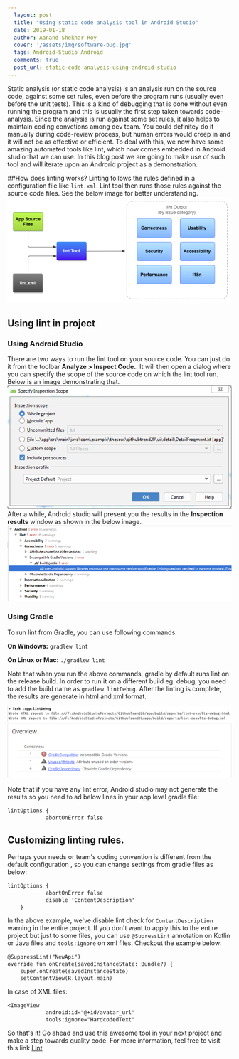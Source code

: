 ```yaml
---
  layout: post
  title: "Using static code analysis tool in Android Studio"
  date: 2019-01-18
  author: Aanand Shekhar Roy
  cover: '/assets/img/software-bug.jpg'
  tags: Android-Studio Android
  comments: true
  post_url: static-code-analysis-using-android-studio
---
```


Static analysis (or static code analysis) is an analysis run on the source code, against some set rules, even before the program runs (usually even before the unit tests). This is a kind of debugging that is done without even running the program and this is usually the first step taken towards code-analysis. Since the analysis is run against some set rules, it also helps to maintain coding convetions among dev team.
You could definitey do it manually during code-review process, but human errors would creep in and it will not be as effective or efficient. To deal with this, we now have some amazing automated tools like lint, which now comes embedded in Android studio that we can use. In this blog post we are going to make use of such tool and will iterate upon an Androrid project as a demonstration.

##How does linting works?
Linting follows the rules defined in a configuration file like `lint.xml`. Lint tool then runs those rules against the source code files. See the below image for better understanding.
![Lint tool](/assets/img/lint.png)

## Using lint in project

### Using Android Studio
There are two ways to run the lint tool on your source code. You can just do it from the toolbar **Analyze > Inspect Code.**. It will then open a dialog where you can specify the scope of the source code on which the lint tool run. Below is an image demonstrating that.
![Lint scope](/assets/img/lint-scope.png)
After a while, Android studio will present you the results in the **Inspection results** window as shown in the below image.
![Inspection result](/assets/img/inspection-results.png)

### Using Gradle

To run lint from Gradle, you can use following commands.

  **On Windows:** `gradlew lint`

  **On Linux or Mac:** `./gradlew lint`

Note that when you run the above commands, gradle by default runs lint on the release build. In order to run it on a different build eg. debug, you need to add the build name as `gradlew lintDebug`. After the linting is complete, the results are generate in html and xml format. 

![Gradle result](/assets/img/lint-results.png)
![Gradle result html](/assets/img/lint-results-html.png)

Note that if you have any lint error, Android studio may not generate the results so you need to ad below lines in your app level gradle file:
```
lintOptions {
            abortOnError false
```

## Customizing linting rules.
Perhaps your needs or team's coding convention is different from the default configuration , so you can change settings from gradle files as below:
```
lintOptions {
            abortOnError false
            disable 'ContentDescription'
    }
```
In the above example, we've disable lint check for `ContentDescription` warning in the entire project. If you don't want to apply this to the entire project but just to some files, you can use `@SupressLint` annotation on Kotlin or Java files and `tools:ignore` on xml files. Checkout the example below:
```
@SuppressLint("NewApi")
override fun onCreate(savedInstanceState: Bundle?) {
    super.onCreate(savedInstanceState)
    setContentView(R.layout.main)
```
In case of XML files:
```
<ImageView
            android:id="@+id/avatar_url"
            tools:ignore="HardcodedText"
```

So that's it! Go ahead and use this awesome tool in your next project and make a step towards quality code. For more information, feel free to visit this link [Lint](https://developer.android.com/studio/write/lint)